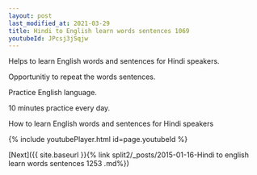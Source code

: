 ```yaml
---
layout: post
last_modified_at: 2021-03-29
title: Hindi to English learn words sentences 1069 
youtubeId: JPcsj3jSqjw
---
```

 
 
Helps to learn English words and sentences for Hindi speakers.

Opportunitiy to repeat the words sentences. 

Practice English language. 
 
10 minutes practice every day. 
 
How to learn English words and sentences for Hindi speakers 
 
{% include youtubePlayer.html id=page.youtubeId %}
 
 
[Next]({{ site.baseurl }}{% link  split2/_posts/2015-01-16-Hindi to english learn words sentences 1253 .md%})
 
